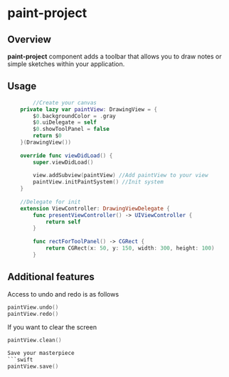 # paint-project

## Overview

**paint-project** component adds a toolbar that allows you to draw notes or simple sketches within your application.

## Usage
```swift
        //Create your canvas
    private lazy var paintView: DrawingView = {
        $0.backgroundColor = .gray
        $0.uiDelegate = self
        $0.showToolPanel = false
        return $0
    }(DrawingView())
    
    override func viewDidLoad() {
        super.viewDidLoad()
    
        view.addSubview(paintView) //Add paintView to your view
        paintView.initPaintSystem() //Init system
    }
    
    //Delegate for init
    extension ViewController: DrawingViewDelegate {
        func presentViewController() -> UIViewController {
            return self
        }
    
        func rectForToolPanel() -> CGRect {
            return CGRect(x: 50, y: 150, width: 300, height: 100)
        }
```

## Additional features
Access to undo and redo is as follows
```swift
paintView.undo() 
paintView.redo()
```
If you want to clear the screen
```swift
paintView.clean()

Save your masterpiece
```swift
paintView.save()
```
